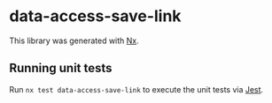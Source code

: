 # data-access-save-link

This library was generated with [Nx](https://nx.dev).

## Running unit tests

Run `nx test data-access-save-link` to execute the unit tests via [Jest](https://jestjs.io).
